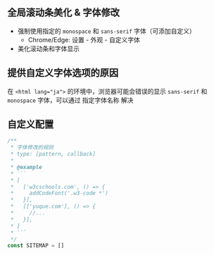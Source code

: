 ## 全局滚动条美化 & 字体修改

- 强制使用指定的 `monospace` 和 `sans-serif` 字体（可添加自定义）
  - Chrome/Edge: 设置 - 外观 - 自定义字体
- 美化滚动条和字体显示

## 提供自定义字体选项的原因

在 `<html lang="ja">` 的环境中，浏览器可能会错误的显示 `sans-serif` 和 `monospace` 字体，可以通过 指定字体名称 解决

## 自定义配置

```ts
/**
 * 字体修改的规则
 * type: [pattern, callback]
 *
 * @example
 * ```
 * [
 *   ['w3cschools.com', () => {
 *     addCodeFont('.w3-code *')
 *   }],
 *   [['yuque.com'], () => {
 *     //...
 *   }],
 * ]
 * ```
 */
const SITEMAP = []
```
